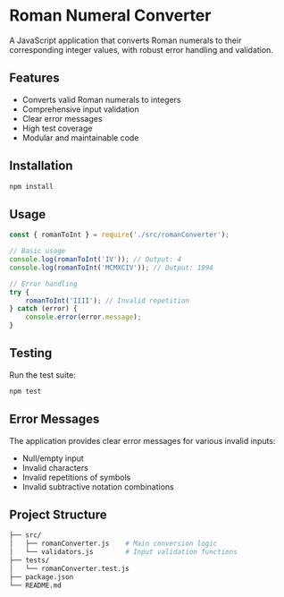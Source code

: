 # Roman Numeral Converter

A JavaScript application that converts Roman numerals to their corresponding integer values, with robust error handling and validation.

## Features

- Converts valid Roman numerals to integers
- Comprehensive input validation
- Clear error messages
- High test coverage
- Modular and maintainable code

## Installation

```bash
npm install
```

## Usage

```javascript
const { romanToInt } = require('./src/romanConverter');

// Basic usage
console.log(romanToInt('IV')); // Output: 4
console.log(romanToInt('MCMXCIV')); // Output: 1994

// Error handling
try {
    romanToInt('IIII'); // Invalid repetition
} catch (error) {
    console.error(error.message);
}
```

## Testing

Run the test suite:

```bash
npm test
```

## Error Messages

The application provides clear error messages for various invalid inputs:

- Null/empty input
- Invalid characters
- Invalid repetitions of symbols
- Invalid subtractive notation combinations

## Project Structure

```bash
├── src/
│   ├── romanConverter.js    # Main conversion logic
│   └── validators.js        # Input validation functions
├── tests/
│   └── romanConverter.test.js
├── package.json
└── README.md
```
